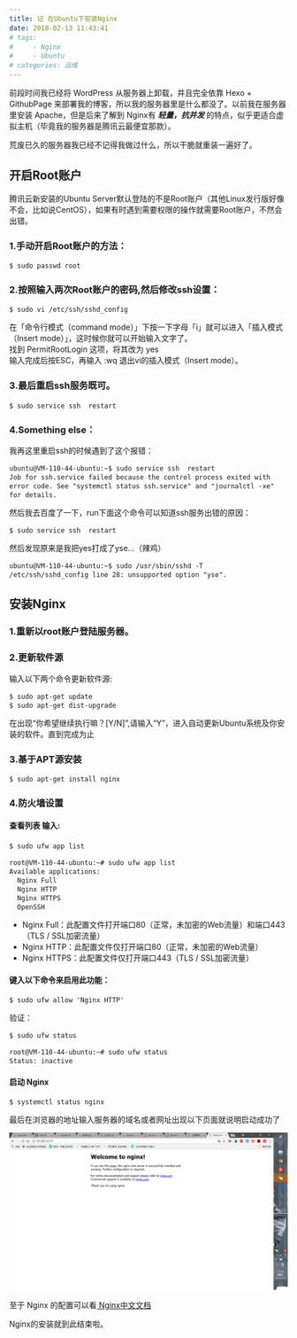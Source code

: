 ```yaml
---
title: 记 在Ubuntu下安装Nginx
date: 2018-02-13 11:43:41
# tags: 
#     - Nginx
#     - Ubuntu
# categories: 运维
---
```


前段时间我已经将 WordPress 从服务器上卸载，并且完全依靠 Hexo + GithubPage 来部署我的博客，所以我的服务器里是什么都没了。以前我在服务器里安装 Apache，但是后来了解到 Nginx有 ***轻量，抗并发*** 的特点，似乎更适合虚拟主机（毕竟我的服务器是腾讯云最便宜那款）。

荒废已久的服务器我已经不记得我做过什么，所以干脆就重装一遍好了。

<!-- more -->

## 开启Root账户

腾讯云新安装的Ubuntu Server默认登陆的不是Root账户（其他Linux发行版好像不会，比如说CentOS），如果有时遇到需要权限的操作就需要Root账户，不然会出错。

### 1.手动开启Root账户的方法：

```
$ sudo passwd root
```

### 2.按照输入两次Root账户的密码,然后修改ssh设置：

```
$ sudo vi /etc/ssh/sshd_config
```

在「命令行模式（command mode）」下按一下字母「i」就可以进入「插入模式（Insert mode）」，这时候你就可以开始输入文字了。   
找到  PermitRootLogin 这项，将其改为 yes  
输入完成后按ESC，再输入 :wq 退出vi的插入模式（Insert mode）。  
  
### 3.最后重启ssh服务既可。

```
$ sudo service ssh  restart
```

### 4.Something else：

我再这里重启ssh的时候遇到了这个报错：

    ubuntu@VM-110-44-ubuntu:~$ sudo service ssh  restart
    Job for ssh.service failed because the control process exited with error code. See "systemctl status ssh.service" and "journalctl -xe" for details.

然后我去百度了一下，run下面这个命令可以知道ssh服务出错的原因：

```
$ sudo service ssh  restart
```

然后发现原来是我把yes打成了yse...（辣鸡）

    ubuntu@VM-110-44-ubuntu:~$ sudo /usr/sbin/sshd -T
    /etc/ssh/sshd_config line 28: unsupported option "yse".

## 安装Nginx

### 1.重新以root账户登陆服务器。

### 2.更新软件源

输入以下两个命令更新软件源:

```
$ sudo apt-get update
$ sudo apt-get dist-upgrade
```

在出现“你希望继续执行嘛？[Y/N]”,请输入“Y”，进入自动更新Ubuntu系统及你安装的软件。直到完成为止

### 3.基于APT源安装

```
$ sudo apt-get install nginx
```

### 4.防火墙设置

#### 查看列表 输入:

```
$ sudo ufw app list
```

    root@VM-110-44-ubuntu:~# sudo ufw app list
    Available applications:
      Nginx Full
      Nginx HTTP
      Nginx HTTPS
      OpenSSH

* Nginx Full：此配置文件打开端口80（正常，未加密的Web流量）和端口443（TLS / SSL加密流量）
* Nginx HTTP：此配置文件仅打开端口80（正常，未加密的Web流量）
* Nginx HTTPS：此配置文件仅打开端口443（TLS / SSL加密流量）

#### 键入以下命令来启用此功能：

```
$ sudo ufw allow 'Nginx HTTP'
```

验证：

```
$ sudo ufw status
```

    root@VM-110-44-ubuntu:~# sudo ufw status
    Status: inactive

#### 启动 Nginx

```
$ systemctl status nginx
```

最后在浏览器的地址输入服务器的域名或者网址出现以下页面就说明启动成功了

 ![](install-nginx-in-ubuntu/1.png)

至于 Nginx 的配置可以看[
Nginx中文文档](http://www.nginx.cn/doc/index.html)

Nginx的安装就到此结束啦。